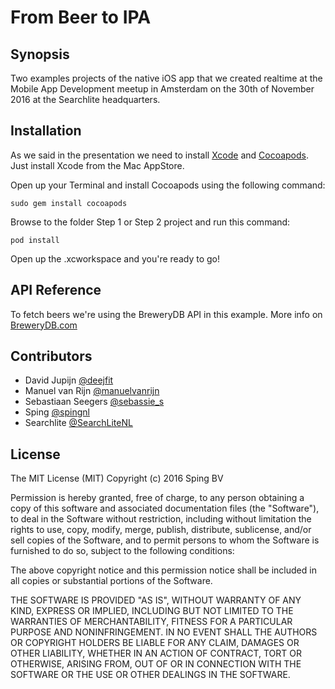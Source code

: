 # From Beer to IPA


## Synopsis

Two examples projects of the native iOS app that we created realtime at the Mobile App Development meetup in Amsterdam on the 30th of November 2016 at the Searchlite headquarters.


## Installation

As we said in the presentation we need to install [Xcode](https://itunes.apple.com/nl/app/xcode/id497799835?l=en&mt=12) and [Cocoapods](https://cocoapods.org).
Just install Xcode from the Mac AppStore.

Open up your Terminal and install Cocoapods using the following command:

```
sudo gem install cocoapods
```

Browse to the folder Step 1 or Step 2 project and run this command:

```
pod install
```

Open up the .xcworkspace and you're ready to go!


## API Reference

To fetch beers we're using the BreweryDB API in this example. More info on [BreweryDB.com]("https://www.brewerydb.com/developers")


## Contributors

* David Jupijn [@deejfit](https://twitter.com/deejfit)
* Manuel van Rijn [@manuelvanrijn](https://twitter.com/manuelvanrijn)
* Sebastiaan Seegers [@sebassie_s](https://twitter.com/sebassie_s)
* Sping [@spingnl](https://twitter.com/spingnl)
* Searchlite [@SearchLiteNL](https://twitter.com/searchlitenl)


## License

The MIT License (MIT)
Copyright (c) 2016 Sping BV

Permission is hereby granted, free of charge, to any person obtaining a copy of this software and associated documentation files (the "Software"), to deal in the Software without restriction, including without limitation the rights to use, copy, modify, merge, publish, distribute, sublicense, and/or sell copies of the Software, and to permit persons to whom the Software is furnished to do so, subject to the following conditions:

The above copyright notice and this permission notice shall be included in all copies or substantial portions of the Software.

THE SOFTWARE IS PROVIDED "AS IS", WITHOUT WARRANTY OF ANY KIND, EXPRESS OR IMPLIED, INCLUDING BUT NOT LIMITED TO THE WARRANTIES OF MERCHANTABILITY, FITNESS FOR A PARTICULAR PURPOSE AND NONINFRINGEMENT. IN NO EVENT SHALL THE AUTHORS OR COPYRIGHT HOLDERS BE LIABLE FOR ANY CLAIM, DAMAGES OR OTHER LIABILITY, WHETHER IN AN ACTION OF CONTRACT, TORT OR OTHERWISE, ARISING FROM, OUT OF OR IN CONNECTION WITH THE SOFTWARE OR THE USE OR OTHER DEALINGS IN THE SOFTWARE.
